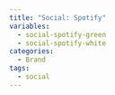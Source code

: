 ```yaml
---
title: "Social: Spotify"
variables:
  - social-spotify-green
  - social-spotify-white
categories:
  - Brand
tags:
  - social
---
```

